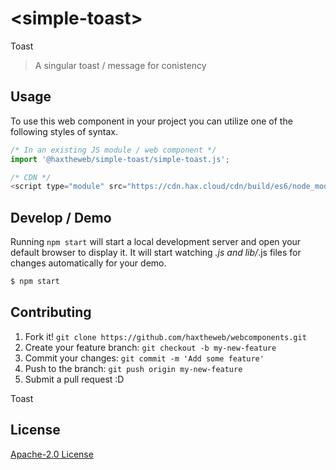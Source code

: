 # &lt;simple-toast&gt;

Toast
> A singular toast / message for conistency

## Usage
To use this web component in your project you can utilize one of the following styles of syntax.

```js
/* In an existing JS module / web component */
import '@haxtheweb/simple-toast/simple-toast.js';

/* CDN */
<script type="module" src="https://cdn.hax.cloud/cdn/build/es6/node_modules/@haxtheweb/simple-toast/simple-toast.js"></script>
```

## Develop / Demo
Running `npm start` will start a local development server and open your default browser to display it. It will start watching *.js and lib/*.js files for changes automatically for your demo.
```bash
$ npm start
```


## Contributing

1. Fork it! `git clone https://github.com/haxtheweb/webcomponents.git`
2. Create your feature branch: `git checkout -b my-new-feature`
3. Commit your changes: `git commit -m 'Add some feature'`
4. Push to the branch: `git push origin my-new-feature`
5. Submit a pull request :D

Toast

## License
[Apache-2.0 License](http://opensource.org/licenses/Apache-2.0)
